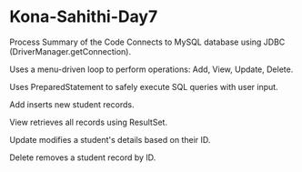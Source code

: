 # Kona-Sahithi-Day7
Process Summary of the Code
Connects to MySQL database using JDBC (DriverManager.getConnection).

Uses a menu-driven loop to perform operations: Add, View, Update, Delete.

Uses PreparedStatement to safely execute SQL queries with user input.

Add inserts new student records.

View retrieves all records using ResultSet.

Update modifies a student's details based on their ID.

Delete removes a student record by ID.

